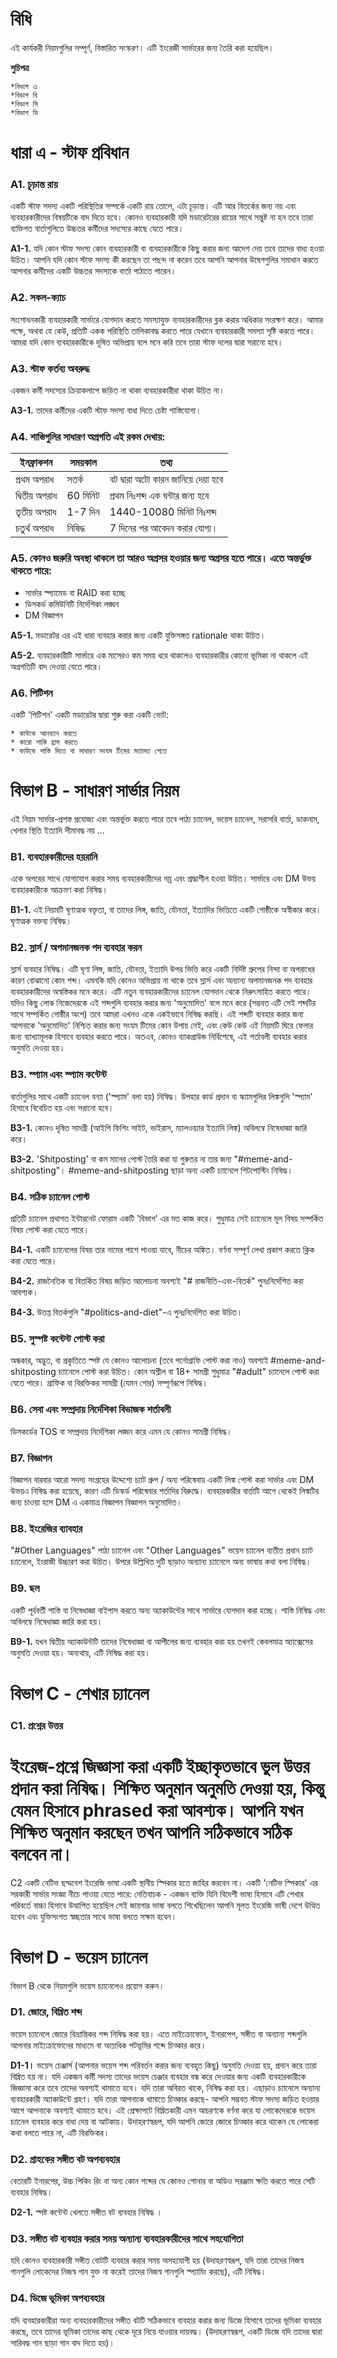 # বিধি
এই কার্যকরী নিয়মগুলির সম্পূর্ণ, বিস্তারিত সংস্করণ। এটি ইংরেজী সার্ভারের জন্য তৈরি করা হয়েছিল।

**সুচিপত্র**

    *বিভাগ এ
    *বিভাগ বি
    *বিভাগ সি
    *বিভাগ ডি

# ধারা এ - স্টাফ প্রবিধান
### A1. চূড়ান্ত রায়
একটি স্টাফ সদস্য একটি পরিস্থিতির সম্পর্কে একটি রায় তোলে, এটা চূড়ান্ত। এটি আর বিতর্কের জন্য নয় এবং ব্যবহারকারীদের বিষয়টিকে বাদ দিতে হবে। কোনও ব্যবহারকারী যদি মডারেটরের রায়ের সাথে সন্তুষ্ট না হন তবে তারা ব্যক্তিগত বার্তাগুলিতে উচ্চতর কর্মীদের সদস্যের কাছে যেতে পারে।

**A1-1.** যদি কোন স্টাফ সদস্য কোন ব্যবহারকারী বা ব্যবহারকারীকে কিছু করার জন্য আদেশ দেয় তবে তাদের বাধ্য হওয়া উচিত।
আপনি যদি কোন স্টাফ সদস্য কী করছেন তা পছন্দ না করেন তবে আপনি আপনার উদ্বেগগুলির সমাধান করতে আপনার কর্মীদের একটি উচ্চতর সদস্যকে বার্তা পাঠাতে পারেন।

### A2. সকল-ক্যাচ
সংশোধনকারী ব্যবহারকারী সার্ভারে যোগদান করতে সমস্যাযুক্ত ব্যবহারকারীদের ব্লক করার অধিকার সংরক্ষণ করে। আমার পক্ষে, অথবা যে কেউ, প্রতিটি একক পরিস্থিতি তালিকাবদ্ধ করতে পারে যেখানে ব্যবহারকারী সমস্যা সৃষ্টি করতে পারে। আমরা যদি কোন ব্যবহারকারীকে দূষিত অভিপ্রায় বলে মনে করি তবে তারা স্টাফ দলের দ্বারা সরানো হবে।

### A3. স্টাফ কর্তব্য অবরুদ্ধ
একজন কর্মী সদস্যের ক্রিয়াকলাপে জড়িত না থাকা ব্যবহারকারীরা থাকা উচিত  না।

**A3-1.** তাদের কর্মীদের একটি স্টাফ সদস্য বাধা দিতে চেষ্টা শাস্তিযোগ্য।

### A4. শাস্তিগুলির সাধারণ অগ্রগতি এই রকম দেখায়:
|ইনফ্রাকশন       |   সময়কাল   |   তথ্য                                                         |
|--------------| ----------- | ----------------------------- |
|প্রথম অপরাধ    |   সতর্ক         |   বট দ্বারা অটো কারন জানিয়ে দেয়া হবে |
|দ্বিতীয় অপরাধ  |   60 মিনিট   |   প্রথম নিঃশব্দ এক ঘন্টার জন্য হবে          |
|তৃতীয় অপরাধ   |   1-7 দিন     |   1440-10080 মিনিট নিঃশব্দ                      |
|চতুর্থ  অপরাধ   |    নিষিদ্ধ       |   7 দিনের পর আবেদন করার যোগ্য।         |

### A5. কোনও জরুরি অবস্থা থাকলে তা আরও অগ্রসর হওয়ার জন্য অগ্রসর হতে পারে। এতে অন্তর্ভুক্ত থাকতে পারে:

 * সার্ভার স্প্যামেড বা RAID করা হচ্ছে
 * ডিসকর্ড কমিউনিটি নির্দেশিকা লঙ্ঘন
 * DM বিজ্ঞাপন

**A5-1.** মডারেটর এর এই ধারা ব্যবহার করার জন্য একটি যুক্তিসঙ্গত  rationale থাকা উচিত।

**A5-2.** ব্যবহারকারীটি সার্ভারে এক মাসেরও কম সময় ধরে থাকলেও ব্যবহারকারীর কোনো ভূমিকা না থাকলে এই অগ্রগতিটি বাদ দেওয়া যেতে পারে।

### A6. পিটিশন

একটি 'পিটিশন' একটি মডারেটর দ্বারা শুরু করা একটি ভোট:

    * কাউকে আনব্যান করতে
    * কারো শাস্তি হ্রাস করতে
    * কাউকে শাস্তি দিতে বা সাধারণ সংযম টিমের মতামত পেতে

# বিভাগ B - সাধারণ সার্ভার নিয়ম
এই নিয়ম সার্ভার-প্রশস্ত প্রযোজ্য এবং অন্তর্ভুক্ত করতে পারে তবে পাঠ্য চ্যানেল, ভয়েস চ্যানেল, সরাসরি বার্তা, ডাকনাম, খেলার স্থিতি ইত্যাদি সীমাবদ্ধ নয় ...

### B1. ব্যবহারকারীদের হয়রানি
একে অপরের সাথে যোগাযোগ করার সময় ব্যবহারকারীদের নম্র এবং শ্রদ্ধাশীল হওয়া উচিত। সার্ভারে এবং DM উভয় ব্যবহারকারীকে আক্রমণ করা নিষিদ্ধ।

**B1-1.** এই নিয়মটি ঘৃণাত্মক বক্তৃতা, বা তাদের লিঙ্গ, জাতি, যৌনতা, ইত্যাদির ভিত্তিতে একটি গোষ্ঠীকে অস্বীকার করে। ঘৃণাত্মক বক্তব্য নিষিদ্ধ।

### B2. স্লার্স  / অপমানজনক পদ ব্যবহার করন
স্লার্স  ব্যবহার নিষিদ্ধ। এটি ঘৃণা লিঙ্গ, জাতি, যৌনতা, ইত্যাদি উপর ভিত্তি করে একটি নির্দিষ্ট গ্রুপের নিন্দা বা অপরাধের কারণ বোঝানো কোন শব্দ।
এমনকি যদি কোনও অভিপ্রায় না থাকে তবে স্লার্স এবং অন্যান্য অপমানজনক পদ ব্যবহার ব্যবহারকারীদের অস্বস্তিকর মনে করে। এটি নতুন ব্যবহারকারীদের চ্যানেল যোগদান থেকে নিরুৎসাহিত করতে পারে।
যদিও কিছু লোক নিজেদেরকে এই শব্দগুলি ব্যবহার করার জন্য 'অনুমোদিত' বলে মনে করে (সম্ভবত এটি সেই শব্দটির সাথে সম্পর্কিত গোষ্ঠীর অংশ) তবে আমরা এখনও একে একইভাবে নিষিদ্ধ করছি। এই শব্দটি ব্যবহার করার জন্য আপনাকে 'অনুমোদিত' নিশ্চিত করার জন্য সংযম টিমের কোন উপায় নেই, এবং কেউ কেউ এই নিয়মটি ঘিরে ফেলার জন্য ব্যাখ্যামূলক হিসাবে ব্যবহার করতে পারে। অতএব, কোনও ব্যাকগ্রাউন্ড নির্বিশেষে, এই শর্তাবলী ব্যবহার করার অনুমতি দেওয়া হয়।

### B3. স্প্যাম এবং স্প্যাম কন্টেন্ট
বার্তাগুলির সাথে একটি চ্যানেল বন্যা ('স্প্যাম' বলা হয়) নিষিদ্ধ। উপহার কার্ড প্রদান বা স্ক্যামগুলির লিঙ্কগুলি 'স্প্যাম' হিসাবে বিবেচিত হয় এবং সরানো হবে।

**B3-1.** কোনও দূষিত সামগ্রী (আইপি ফিশিং সাইট, ভাইরাস, ম্যালওয়্যার ইত্যাদি লিঙ্ক) অবিলম্বে নিষেধাজ্ঞা জারি করে।

**B3-2.** 'Shitposting' বা কম মানের পোস্ট তৈরি করা যা গুরুতর না তার জন্য "#meme-and-shitposting"। #meme-and-shitposting ছাড়া অন্য একটি চ্যানেলে শিটপোস্টিং নিষিদ্ধ।

### B4. সঠিক চ্যানেল পোস্ট
প্রতিটি চ্যানেল প্রথাগত ইন্টারনেট ফোরাম একটি 'বিভাগ' এর মত কাজ করে। শুধুমাত্র সেই চ্যানেলে মূল বিষয় সম্পর্কিত বিষয় পোস্ট করা যেতে পারে।

**B4-1.** একটি চ্যানেলের বিষয় তার নামের পাশে পাওয়া যাবে, নীচের অঙ্কিত। বর্ণনা সম্পূর্ণ লেখা প্রকাশ করতে ক্লিক করা যেতে পারে।

**B4-2.** রাজনৈতিক বা বিতর্কিত বিষয় জড়িত আলোচনা অবশ্যই "# রাজনীতি-এবং-বিতর্ক" পুনঃনির্দেশিত করা আবশ্যক।

**B4-3.** উত্তপ্ত বিতর্কগুলি "#politics-and-diet"-এ পুনঃনির্দেশিত করা উচিত।

### B5. সুস্পষ্ট কন্টেন্ট পোস্ট করা
অন্ধকার, অদ্ভুত, বা প্রকৃতিতে স্পষ্ট যে কোনও আলোচনা (তবে পর্নোগ্রাফি পোস্ট করা নাও) অবশ্যই #meme-and-shitposting চ্যানেলে পোস্ট করা উচিত।
কোন অশ্লীল বা 18+ সামগ্রী শুধুমাত্র "#adult" চ্যানেলে পোস্ট করা যেতে পারে।
গ্রাফিক বা বিরক্তিকর সামগ্রী (যেমন গোর) সম্পূর্ণরূপে নিষিদ্ধ।

### B6. সেবা এবং সম্প্রদায় নির্দেশিকা বিভাজক শর্তাবলী
ডিসকর্ডের TOS বা সম্প্রদায় নির্দেশিকা লঙ্ঘন করে এমন যে কোনও সামগ্রী নিষিদ্ধ।

### B7. বিজ্ঞাপন
বিজ্ঞাপন বারবার আরো সদস্য সংগ্রহের উদ্দেশ্যে চ্যাট গ্রুপ / অন্য পরিষেবায় একটি লিঙ্ক পোস্ট  করা সার্ভার এবং  DM উভয়এ নিষিদ্ধ করা হয়েছে, কারণ এটি ডিস্কর্ড পরিষেবার শর্তাদির বিরুদ্ধে। ব্যবহারকারীর বার্তাটি আগে থেকেই লিঙ্কটির জন্য চাওয়া হলে DM এ একমাত্র বিজ্ঞাপন বিজ্ঞাপন অনুমোদিত।

### B8. ইংরেজির ব্যাবহার
"#Other Languages" পাঠ্য চ্যানেল এবং "Other Languages" ভয়েস চ্যানেল ব্যতীত প্রধান চ্যাট চ্যানেলে, ইংরাজী উচ্চারণ করা উচিত।
উপরে উল্লিখিত দুটি ছাড়াও অন্যান্য চ্যানেলে অন্য ভাষায় কথা বলা নিষিদ্ধ।

### B9. ছল
একটি পূর্ববর্তী শাস্তি বা নিষেধাজ্ঞা বাইপাস করতে অন্য অ্যাকাউন্টের সাথে সার্ভারে যোগদান করা হচ্ছে। শাস্তি নিষিদ্ধ এবং অবিলম্বে নিষেধাজ্ঞা জারি করা হয়।

**B9-1.** যখন দ্বিতীয় অ্যাকাউন্টটি তাদের নিষেধাজ্ঞা বা আপীলের জন্য ব্যবহার করা হয় তখনই কেবলমাত্র অ্যাক্সেসের অনুমতি দেওয়া হয়। অন্যথায়, এটি নিষিদ্ধ করা হয়।

# বিভাগ C - শেখার চ্যানেল

### C1. প্রশ্নের উত্তর
# ইংরেজ-প্রশ্নে জিজ্ঞাসা করা একটি ইচ্ছাকৃতভাবে ভুল উত্তর প্রদান করা নিষিদ্ধ। শিক্ষিত অনুমান অনুমতি দেওয়া হয়, কিন্তু যেমন হিসাবে phrased করা আবশ্যক। আপনি যখন শিক্ষিত অনুমান করছেন তখন আপনি সঠিকভাবে সঠিক বলবেন না।

C2 একটি নেটিভ ছদ্মবেশ
ইংরেজি ভাষা একটি স্থানীয় স্পিকার হতে জাহির করবেন না। একটি 'নেটিভ স্পিকার' এর সরকারী সার্ভার সংজ্ঞা নীচে পাওয়া যেতে পারে:
নেতিবাচক - একজন ব্যক্তি যিনি বিদেশী ভাষা হিসাবে এটি শেখার পরিবর্তে বাচ্চা হিসাবে উত্থাপিত হয়েছিল সেই জায়গার ভাষা বলতে শিখেছিলেন
আপনি মূলত ইংরেজি ভাষী দেশে উত্থিত হবেন এবং যুক্তিসংগত স্বচ্ছতার সাথে ভাষা বলতে সক্ষম হবেন।

# বিভাগ D - ভয়েস চ্যানেল

বিভাগ B থেকে নিয়মগুলি ভয়েস চ্যানেলেও প্রয়োগ করুন।

### D1. জোরে, বিঘ্নিত শব্দ
ভয়েস চ্যানেলে জোরে বিভ্রান্তিকর শব্দ নিষিদ্ধ করা হয়। এতে মাইক্রোফোন, ইনারপেপ, সঙ্গীত বা অন্যান্য শব্দগুলি আপনার মাইক্রোফোনের মাধ্যমে বা অত্যধিক পটভূমির শব্দে চিত্কার করে।

**D1-1।** ভয়েস চেঞ্জার্স (আপনার ভয়েস শব্দ পরিবর্তন করার জন্য ব্যবহৃত কিছু) অনুমতি দেওয়া হয়, প্রদান করে তারা বিঘ্নিত হয় না। যদি একজন কর্মী সদস্য তাদের ভয়েস চেঞ্জার ব্যবহার বন্ধ করে দেওয়ার জন্য একটি ব্যবহারকারীকে জিজ্ঞাসা করে তবে তাদের অবশ্যই থামাতে হবে। যদি তারা অবিরত থাকে, নিষিদ্ধ করা হয়।
এছাড়াও চ্যানেলে অন্যান্য ব্যবহারকারী অ্যাকাউন্টে গ্রহণ। যদি তারা আপনাকে থামাতে চিত্কার করছে- আপনি সম্ভবত স্টাফ সদস্য জড়িত হওয়ার আগে আপনাকে অবশ্যই থামাতে হবে।
এই প্রেক্ষাপটে বিঘ্নিতকারী এমন আচরণকে বর্ণনা করে যা লোকেদেরকে ভয়েস চ্যানেল ব্যবহার করে বাধা দেয় বা আটকায়। উদাহরণস্বরূপ, যদি আপনি জোরে জোরে চিত্কার করে থাকেন যে লোকেরা কথা বলতে পারে না, এটি বিরক্তিকর।

### D2. গ্রাহকের সঙ্গীত বট অপব্যবহার
বেতারটি ইনারপের, উচ্চ পিকিং রিং বা অন্য কোন শব্দের যে কোনও শোনার বা অডিও সরঞ্জাম ক্ষতি করতে পারে সেটি ব্যবহার নিষিদ্ধ।

**D2-1.** স্পষ্ট কন্টেন্ট খেলতে সঙ্গীত বট ব্যবহার নিষিদ্ধ ।

### D3. সঙ্গীত বট ব্যবহার করার সময় অন্যান্য ব্যবহারকারীদের সাথে সহযোগিতা
যদি কোনও ব্যবহারকারী সঙ্গীত বোটটি ব্যবহার করার সময় অসহযোগী হয় (উদাহরণস্বরূপ, যদি তারা তাদের নিজস্ব গানগুলি লোকেদের নিজস্ব গান যুক্ত না করেই তাদের নিজস্ব গানগুলি স্প্যামিং করছে), এটি নিষিদ্ধ।

### D4. ডিজে ভূমিকা অপব্যবহার
যদি ব্যবহারকারীরা অন্য ব্যবহারকারীদের সঙ্গীত বটটি সঠিকভাবে ব্যবহার করার জন্য ডিজে হিসাবে তাদের ভূমিকা ব্যবহার করছে, তবে তাদের ভূমিকা তাদের কাছ থেকে দূরে নিয়ে যাওয়ার দায়বদ্ধ। (উদাহরণস্বরূপ, একটি ডিজে যদি তাদের দ্বারা সারিবদ্ধ গান ছাড়া গান বাদ দিতে হয়)।